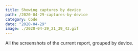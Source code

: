 ```yaml
---
title: Showing captures by device
path: /2020-04-29-captures-by-device
category: Code
date: "2020-04-29"
image: ./2020-04-29_21_39_43.gif
---
```


All the screenshots of the current report, grouped by device.
